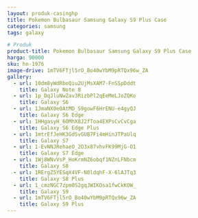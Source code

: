 ```yaml
---
layout: produk-casinghp
title: Pokemon Bulbasaur Samsung Galaxy S9 Plus Case
categories: samsung
tags: galaxy

# Produk
product-title: Pokemon Bulbasaur Samsung Galaxy S9 Plus Case
harga: 90000
sku: hn-1976
image-drive: 1mTV6FTjl5rO_Bo40wYbM9pRTQx96w_ZA
gallery:
  - url: 10dm8yWdRboQiu2UjMsXAM7-FnSSpDddt
    title: Galaxy Note 8
  - url: 1p_DqJluNwZav3RizbPl2qEeMeLJoZQKo
    title: Galaxy S6
  - url: 1JmaNX0e0AtMD_S9gowF6HrENU-e4gyQJ
    title: Galaxy S6 Edge
  - url: 1HHgasyH_6OMhX8J2fToa4EXPsCvCvCga
    title: Galaxy S6 Edge Plus
  - url: 1mtrEfJeHK3GdSvGUB7Fi4mHinJTPaUlq
    title: Galaxy S7
  - url: 1-EvNNJRehaeO_2O3x87vhvFK99MjG-O1
    title: Galaxy S7 Edge
  - url: 1Wj8WNvVsP_HoKrmNZ6obqf1NZnLFNbcm
    title: Galaxy S8
  - url: 1RErgZ5YESqX4VF-N0ldqhF-X-6lAJTq3
    title: Galaxy S8 Plus
  - url: 1_cmzNGC7zpm0S2gqJWIKOsa1fwCkKOW_
    title: Galaxy S9
  - url: 1mTV6FTjl5rO_Bo40wYbM9pRTQx96w_ZA
    title: Galaxy S9 Plus
---
```

